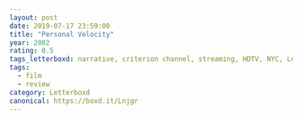 ```yaml
---
layout: post 
date: 2019-07-17 23:59:00
title: "Personal Velocity"
year: 2002
rating: 0.5
tags_letterboxd: narrative, criterion channel, streaming, HDTV, NYC, Leah
tags:
  - film
  - review
category: Letterboxd
canonical: https://boxd.it/Lnjgr
---
```

